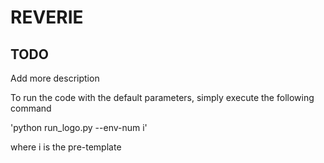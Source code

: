 # REVERIE

## TODO
Add more description

To run the code with the default parameters, simply execute the following command

'python run_logo.py --env-num i'

where i is the pre-template
